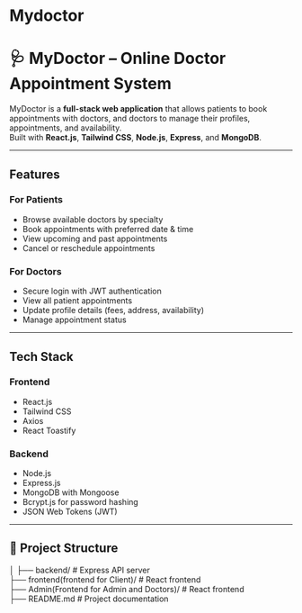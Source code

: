# Mydoctor
# 🩺 MyDoctor – Online Doctor Appointment System

MyDoctor is a **full-stack web application** that allows patients to book appointments with doctors, and doctors to manage their profiles, appointments, and availability.  
Built with **React.js**, **Tailwind CSS**, **Node.js**, **Express**, and **MongoDB**.

---

##  Features

### **For Patients**
- Browse available doctors by specialty
- Book appointments with preferred date & time
- View upcoming and past appointments
- Cancel or reschedule appointments

### **For Doctors**
- Secure login with JWT authentication
- View all patient appointments
- Update profile details (fees, address, availability)
- Manage appointment status

---

##  Tech Stack

### **Frontend**
- React.js
- Tailwind CSS
- Axios
- React Toastify

### **Backend**
- Node.js
- Express.js
- MongoDB with Mongoose
- Bcrypt.js for password hashing
- JSON Web Tokens (JWT)

---

## 📂 Project Structure

│
├── backend/ # Express API server<br>
├── frontend(frontend for Client)/ # React frontend<br>
├── Admin(Frontend for Admin and Doctors)/ # React frontend<br>
├── README.md # Project documentation